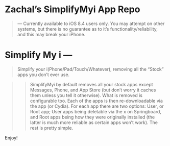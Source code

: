 # Zachal’s SimplifyMyi App Repo
> — Currently available to iOS 8.4 users only. You may attempt on other systems, but there is no guarantee as to it’s functionality/reliability, and this may break your iPhone.

# Simplify My i —
> Simplify your i(Phone/Pad/Touch/Whatever), removing all the “Stock” apps you don’t ever use.
 
  
>> SimplifyMyi by default removes all your stock apps except Messages, Phone, and App Store (but don’t worry it caches them unless you tell it otherwise). What is removed is configurable too. 
Each of the apps is then re-downloadable via the app (or Cydia). For each app there are two options: User, or Root app; User apps being deletable via the x on Springboard, and Root apps being how they were originally installed (the latter is much more reliable as certain apps won’t work). The rest is pretty simple.

Enjoy!
